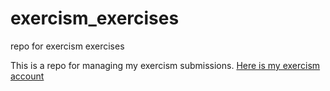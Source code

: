 # exercism_exercises
repo for exercism exercises

This is a repo for managing my exercism submissions. [Here is my exercism account](http://exercism.io/treyx)

